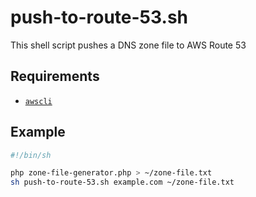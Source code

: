 # push-to-route-53.sh

This shell script pushes a DNS zone file to AWS Route 53

## Requirements
- [`awscli`](https://aws.amazon.com/cli/)

## Example

```sh
#!/bin/sh

php zone-file-generator.php > ~/zone-file.txt
sh push-to-route-53.sh example.com ~/zone-file.txt
```